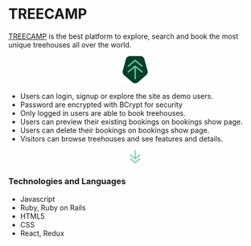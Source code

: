 # TREECAMP

[TREECAMP](https://tree-camp.herokuapp.com/#/ "TeeCamp Homepage") is the best platform to explore, search and book the most unique treehouses all over the world. 


<div align="center">
  <a href="https://tree-camp.herokuapp.com/#/"><img width="50px" src="app/assets/images/tree_camp_logo.png"></a>
</div>


- Users can login, signup or explore the site as demo users.
- Password are encrypted with BCrypt for security 
- Only logged in users are able to book treehouses. 
- Users can preview their existing bookings on bookings show page.
- Users can delete their bookings on bookings show page.
- Visitors can browse treehouses and see features and details.


<div align="center">
  <a href="https://tree-camp.herokuapp.com/#/"><img width="20px" src="app/assets/images/arrow_down.png"></a>
</div>


### Technologies and Languages

- Javascript
- Ruby, Ruby on Rails
- HTML5
- CSS
- React, Redux